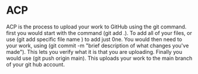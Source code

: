 # ACP
  ACP is the process to upload your work to GitHub using the git command. first you would start with the command (git add .). To add all of your files, or use (git add specific file name ) to add just 0ne. You would then need to your work, using (git commit -m "brief description of what changes you've made"). This lets you verify what it is that you are uploading. Finally you would use (git push origin main). This uploads your work to the main branch of your git hub account.
